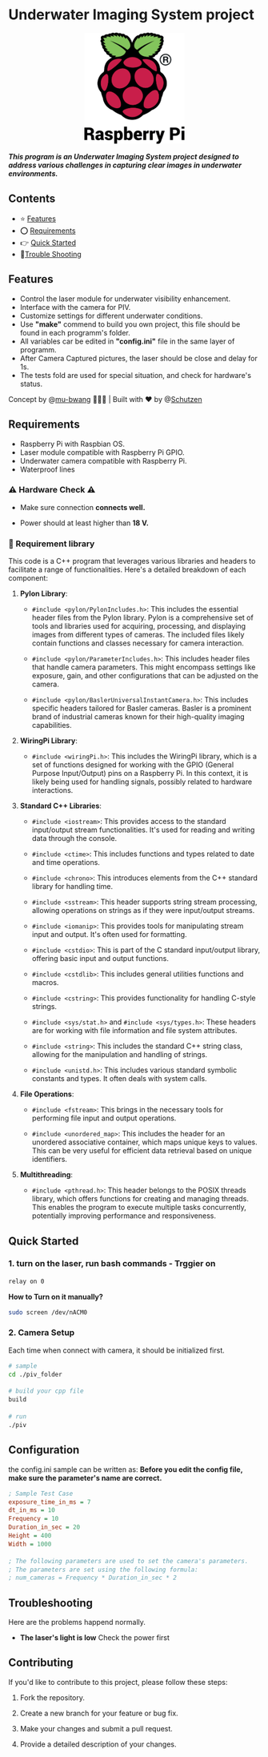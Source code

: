 # Underwater Imaging System project

<p align="center">
  <img src="assets/Raspberry.jpg" alt="Raspberry Pi" width='200'/>
</p>

***This program is an Underwater Imaging System project designed to address various challenges in capturing clear images in underwater environments.***


## Contents
* ⭐ [Features](#features)
* ⭕ [Requirements](#requirements)
* 👉 [Quick Started](#quick-started)
* 🤬[Trouble Shooting](#troubleshooting)


## Features
* Control the laser module for underwater visibility enhancement.
* Interface with the camera for PIV.
* Customize settings for different underwater conditions.
* Use **"make"** commend to build you own project, this file should be found in each programm's folder.
* All variables car be edited in **"config.ini"** file in the same layer of programm.
* After Camera Captured pictures, the laser should be close and delay for 1s.
* The tests fold are used for special situation, and check for hardware's status.

Concept by @[mu-bwang](https://github.com/mu-bwang) 👩🏻‍🔬 | Built with ❤️ by @[Schutzen](https://github.com/Schuetzen)

## Requirements
* Raspberry Pi with Raspbian OS.
* Laser module compatible with Raspberry Pi GPIO.
* Underwater camera compatible with Raspberry Pi.
* Waterproof lines

### ⚠️ Hardware Check ⚠️
* Make sure connection **connects well.**

* Power should at least higher than **18 V.**
 
### 🔗 Requirement library

This code is a C++ program that leverages various libraries and headers to facilitate a range of functionalities. Here's a detailed breakdown of each component:

1. **Pylon Library**:
    
    * `#include <pylon/PylonIncludes.h>`: This includes the essential header files from the Pylon library. Pylon is a comprehensive set of tools and libraries used for acquiring, processing, and displaying images from different types of cameras. The included files likely contain functions and classes necessary for camera interaction.
        
    * `#include <pylon/ParameterIncludes.h>`: This includes header files that handle camera parameters. This might encompass settings like exposure, gain, and other configurations that can be adjusted on the camera.
        
    * `#include <pylon/BaslerUniversalInstantCamera.h>`: This includes specific headers tailored for Basler cameras. Basler is a prominent brand of industrial cameras known for their high-quality imaging capabilities.
        
2. **WiringPi Library**:
    
    * `#include <wiringPi.h>`: This includes the WiringPi library, which is a set of functions designed for working with the GPIO (General Purpose Input/Output) pins on a Raspberry Pi. In this context, it is likely being used for handling signals, possibly related to hardware interactions.
3. **Standard C++ Libraries**:
    
    * `#include <iostream>`: This provides access to the standard input/output stream functionalities. It's used for reading and writing data through the console.
        
    * `#include <ctime>`: This includes functions and types related to date and time operations.
        
    * `#include <chrono>`: This introduces elements from the C++ standard library for handling time.
        
    * `#include <sstream>`: This header supports string stream processing, allowing operations on strings as if they were input/output streams.
        
    * `#include <iomanip>`: This provides tools for manipulating stream input and output. It's often used for formatting.
        
    * `#include <cstdio>`: This is part of the C standard input/output library, offering basic input and output functions.
        
    * `#include <cstdlib>`: This includes general utilities functions and macros.
        
    * `#include <cstring>`: This provides functionality for handling C-style strings.
        
    * `#include <sys/stat.h>` and `#include <sys/types.h>`: These headers are for working with file information and file system attributes.
        
    * `#include <string>`: This includes the standard C++ string class, allowing for the manipulation and handling of strings.
        
    * `#include <unistd.h>`: This includes various standard symbolic constants and types. It often deals with system calls.
        
4. **File Operations**:
    
    * `#include <fstream>`: This brings in the necessary tools for performing file input and output operations.
        
    * `#include <unordered_map>`: This includes the header for an unordered associative container, which maps unique keys to values. This can be very useful for efficient data retrieval based on unique identifiers.
        
5. **Multithreading**:
    
    * `#include <pthread.h>`: This header belongs to the POSIX threads library, which offers functions for creating and managing threads. This enables the program to execute multiple tasks concurrently, potentially improving performance and responsiveness.


## Quick Started

### 1. turn on the laser, run bash commands - Trggier on

```bash
relay on 0

```
 **How to Turn on it manually?**

```bash
sudo screen /dev/nACM0
```

### 2. Camera Setup 
Each time when connect with camera, it should be initialized first.

```bash
# sample
cd ./piv_folder

# build your cpp file
build

# run 
./piv

```

## Configuration

the config.ini sample can be written as:
**Before you edit the config file, make sure the parameter's name are correct.**

```ini
; Sample Test Case
exposure_time_in_ms = 7
dt_in_ms = 10
Frequency = 10
Duration_in_sec = 20
Height = 400
Width = 1000

; The following parameters are used to set the camera's parameters.
; The parameters are set using the following formula:
; num_cameras = Frequency * Duration_in_sec * 2

```

## Troubleshooting

Here are the problems happend normally.

*  **The laser's light is low**
    Check the power first



## Contributing

If you'd like to contribute to this project, please follow these steps:

1. Fork the repository.

2. Create a new branch for your feature or bug fix.

3. Make your changes and submit a pull request.

4. Provide a detailed description of your changes.

